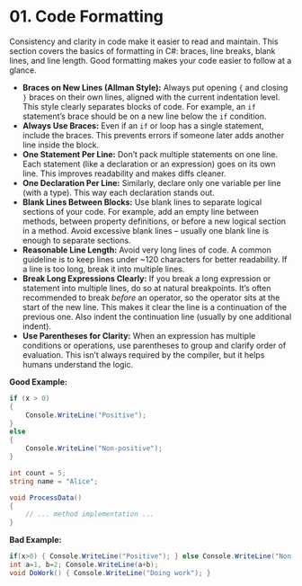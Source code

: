 # 01. Code Formatting

Consistency and clarity in code make it easier to read and maintain. This section covers the basics of formatting in C#: braces, line breaks, blank lines, and line length. Good formatting makes your code easier to follow at a glance.

* **Braces on New Lines (Allman Style):** Always put opening `{` and closing `}` braces on their own lines, aligned with the current indentation level. This style clearly separates blocks of code. For example, an `if` statement’s brace should be on a new line below the `if` condition.
* **Always Use Braces:** Even if an `if` or loop has a single statement, include the braces. This prevents errors if someone later adds another line inside the block.
* **One Statement Per Line:** Don’t pack multiple statements on one line. Each statement (like a declaration or an expression) goes on its own line. This improves readability and makes diffs cleaner.
* **One Declaration Per Line:** Similarly, declare only one variable per line (with a type). This way each declaration stands out.
* **Blank Lines Between Blocks:** Use blank lines to separate logical sections of your code. For example, add an empty line between methods, between property definitions, or before a new logical section in a method. Avoid excessive blank lines – usually one blank line is enough to separate sections.
* **Reasonable Line Length:** Avoid very long lines of code. A common guideline is to keep lines under ~120 characters for better readability. If a line is too long, break it into multiple lines.
* **Break Long Expressions Clearly:** If you break a long expression or statement into multiple lines, do so at natural breakpoints. It’s often recommended to break *before* an operator, so the operator sits at the start of the new line. This makes it clear the line is a continuation of the previous one. Also indent the continuation line (usually by one additional indent).
* **Use Parentheses for Clarity:** When an expression has multiple conditions or operations, use parentheses to group and clarify order of evaluation. This isn’t always required by the compiler, but it helps humans understand the logic.

**Good Example:**

```csharp
if (x > 0)
{
    Console.WriteLine("Positive");
}
else
{
    Console.WriteLine("Non-positive");
}

int count = 5;
string name = "Alice";

void ProcessData()
{
    // ... method implementation ...
}
```

**Bad Example:**

```csharp
if(x>0) { Console.WriteLine("Positive"); } else Console.WriteLine("Non-positive");
int a=1, b=2; Console.WriteLine(a+b);
void DoWork() { Console.WriteLine("Doing work"); }
```
